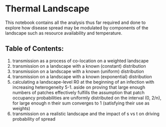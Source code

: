 # Thermal Landscape 

This notebook contains all the analysis thus far required and done to explore how disease spread may be modulated by components of the landscape such as resource availability and temperature. 

## Table of Contents:
   1. transmission as a process of co-location on a weighted landscape 
   2. transmission on a landscape with a known (constant) distribution
   3. transmission on a landscape with a known (uniform) distribution
   4. transmission on a landscape with a known (exponential) distribution
   5. calculating a landscape-level R0 at the beginning of an infection with
   increasing heterogeneity 
   	5-1. aside on proving that large enough numbers of patches effectively 		fulfills the assumption that patch occupancy probabilities are uniformly
   	distributed on the interval (0, 2/n), for large enough n
   	their sum converges to 1 (satisfying their use as weights)
   6. transmission on a realistic landscape and the impact of s vs t on driving 
   probability of spread
